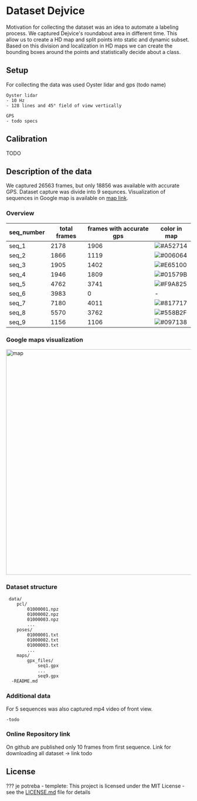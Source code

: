 # Dataset Dejvice

Motivation for collecting the dataset was an idea to automate a labeling process. We captured Dejvice's roundabout area in different time. This allow us to create a HD map and split points into static and dynamic subset. Based on this division and localization in HD maps we can create the bounding boxes around the points and statistically decide about a class. 
 

## Setup 

For collecting the data was used Oyster lidar and gps (todo name)
```
Oyster lidar
- 10 Hz
- 128 lines and 45° field of view vertically

GPS
- todo specs
```

## Calibration

TODO


## Description of the data

We captured 26563 frames, but only 18856 was available with accurate GPS. Dataset capture was divide into 9 sequnces. 
Visualization of sequences in Google map is available on [map link](https://www.google.com/maps/d/u/0/edit?mid=1KdB8-CveT3HbCh3U-pd8nBCAsRsPD6VV&usp=sharing).

### Overview

| seq_number | total frames | frames with accurate gps | color in map |
| ----- | ---- | ---- | ---- |
| seq_1 | 2178 | 1906 | ![#A52714](https://via.placeholder.com/15/A52714/000000?text=+) |
| seq_2 | 1866 | 1119 | ![#006064](https://via.placeholder.com/15/006064/000000?text=+) |
| seq_3 | 1905 | 1402 | ![#E65100](https://via.placeholder.com/15/E65100/000000?text=+) |
| seq_4 | 1946 | 1809 | ![#01579B](https://via.placeholder.com/15/01579B/000000?text=+) |
| seq_5 | 4762 | 3741 | ![#F9A825](https://via.placeholder.com/15/F9A825/000000?text=+) |
| seq_6 | 3983 |    0 | - |
| seq_7 | 7180 | 4011 | ![#817717](https://via.placeholder.com/15/817717/000000?text=+) |
| seq_8 | 5570 | 3762 | ![#558B2F](https://via.placeholder.com/15/558B2F/000000?text=+) |
| seq_9 | 1156 | 1106 | ![#097138](https://via.placeholder.com/15/097138/000000?text=+) |

### Google maps visualization

<img width="615" alt="map" src="https://user-images.githubusercontent.com/24698875/167591505-697f1747-d413-4c22-882e-65cd77a14079.png">



### Dataset structure

```
 data/
    pcl/
        01000001.npz
        01000002.npz
        01000003.npz
        ...
    poses/
        01000001.txt
        01000002.txt
        01000003.txt
        ...
    maps/
        gpx_files/
            seq1.gpx
            ...
            seq9.gpx
  -README.md

```

### Additional data

For 5 sequences was also captured mp4 video of front view.
```
-todo
```

### Online Repository link

On github are published only 10 frames from first sequence. Link for downloading all dataset -> link todo


## License

??? je potreba - 
templete:
This project is licensed under the MIT License - see the [LICENSE.md](LICENSE.md) file for details








